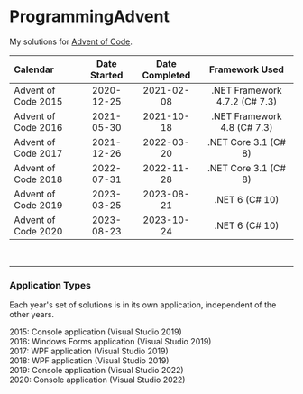 # ProgrammingAdvent

My solutions for [Advent of Code](https://adventofcode.com/).

| Calendar            | Date Started | Date Completed |        Framework Used         |
| :------------------ | :----------: | :------------: | :---------------------------: |
| Advent of Code 2015 |  2020-12-25  |   2021-02-08   | .NET Framework 4.7.2 (C# 7.3) |
| Advent of Code 2016 |  2021-05-30  |   2021-10-18   |  .NET Framework 4.8 (C# 7.3)  |
| Advent of Code 2017 |  2021-12-26  |   2022-03-20   |     .NET Core 3.1 (C# 8)      |
| Advent of Code 2018 |  2022-07-31  |   2022-11-28   |     .NET Core 3.1 (C# 8)      |
| Advent of Code 2019 |  2023-03-25  |   2023-08-21   |        .NET 6 (C# 10)         |
| Advent of Code 2020 |  2023-08-23  |   2023-10-24   |        .NET 6 (C# 10)         |

<br><hr>

### Application Types

Each year's set of solutions is in its own application, independent of the other years.

2015: Console application (Visual Studio 2019) <br>
2016: Windows Forms application (Visual Studio 2019) <br>
2017: WPF application (Visual Studio 2019) <br>
2018: WPF application (Visual Studio 2019) <br>
2019: Console application (Visual Studio 2022) <br>
2020: Console application (Visual Studio 2022)

